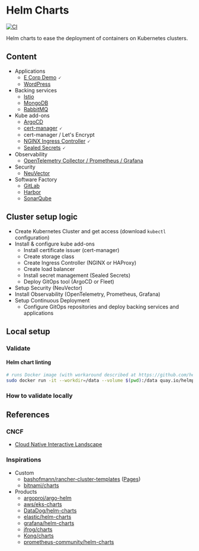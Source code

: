 # Helm Charts

[![CI](https://github.com/devpro/helm-charts/actions/workflows/ci.yml/badge.svg)](https://github.com/devpro/helm-charts/actions/workflows/ci.yml)

Helm charts to ease the deployment of containers on Kubernetes clusters.

## Content

* Applications
  * [E Corp Demo](./charts/applications/ecorp-demo/README.md) 🗸
  * [WordPress](./charts/applications/wordpress/README.md)
* Backing services
  * [Istio](./charts/backing-services/istio/README.md)
  * [MongoDB](./charts/backing-services/mongodb/README.md)
  * [RabbitMQ](./charts/backing-services/rabbitmq/README.md)
* Kube add-ons
  * [ArgoCD](./charts/kube-addons/argocd/README.md)
  * [cert-manager](./charts/kube-addons/cert-manager/README.md) 🗸
  * cert-manager / Let's Encrypt
  * [NGINX Ingress Controller](./charts/kube-addons/ingress-nginx/README.md) 🗸
  * [Sealed Secrets](./charts/kube-addons/sealed-secrets/README.md) 🗸
* Observability
  * [OpenTelemetry Collector / Prometheus / Grafana](./charts/observability/otel-prometheus-grafana/README.md)
* Security
  * [NeuVector](./charts/security/neuvector/README.md)
* Software Factory
  * [GitLab](./charts/software-factory/gitlab/README.md)
  * [Harbor](./charts/software-factory/harbor/README.md)
  * [SonarQube](./charts/software-factory/sonarqube/README.md)

## Cluster setup logic

* Create Kubernetes Cluster and get access (download `kubectl` configuration)
* Install & configure kube add-ons
  * Install certificate issuer (cert-manager)
  * Create storage class
  * Create Ingress Controller (NGINX or HAProxy)
  * Create load balancer
  * Install secret management (Sealed Secrets)
  * Deploy GitOps tool (ArgoCD or Fleet)
* Setup Security (NeuVector)
* Install Observability (OpenTelemetry, Prometheus, Grafana)
* Setup Continuous Deployment
  * Configure GitOps repositories and deploy backing services and applications

## Local setup

### Validate

#### Helm chart linting

```bash
# runs Docker image (with workaround described at https://github.com/helm/chart-testing/issues/464)
sudo docker run -it --workdir=/data --volume $(pwd):/data quay.io/helmpack/chart-testing:v3.7.1 /bin/sh -c "git config --global --add safe.directory /data; ct list-changed --target-branch main --chart-dirs charts/applications"
```

### How to validate locally

## References

### CNCF

* [Cloud Native Interactive Landscape](https://landscape.cncf.io/)

### Inspirations

* Custom
  * [bashofmann/rancher-cluster-templates](https://github.com/bashofmann/rancher-cluster-templates) ([Pages](https://bashofmann.github.io/rancher-cluster-templates/))
  * [bitnami/charts](https://github.com/bitnami/charts)
* Products
  * [argoproj/argo-helm](https://github.com/argoproj/argo-helm)
  * [aws/eks-charts](https://github.com/aws/eks-charts)
  * [DataDog/helm-charts](https://github.com/DataDog/helm-charts)
  * [elastic/helm-charts](https://github.com/elastic/helm-charts)
  * [grafana/helm-charts](https://github.com/grafana/helm-charts)
  * [jfrog/charts](https://github.com/jfrog/charts)
  * [Kong/charts](https://github.com/Kong/charts)
  * [prometheus-community/helm-charts](https://github.com/prometheus-community/helm-charts)
